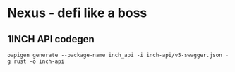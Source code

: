 # Nexus - defi like a boss

## 1INCH API codegen

`oapigen generate --package-name inch_api -i inch-api/v5-swagger.json -g rust -o inch-api`

